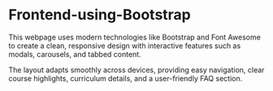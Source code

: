 # Frontend-using-Bootstrap

<!DOCTYPE html>
<html lang="en">
<head>
  <meta charset="UTF-8" />
  <meta name="viewport" content="width=device-width, initial-scale=1" />
  <title>Page Summary</title>
</head>
<body>
  <p>
    This webpage uses modern technologies like Bootstrap and Font Awesome to create a clean, responsive design with interactive features such as modals, carousels, and tabbed content.
  </p>
  <p>
    The layout adapts smoothly across devices, providing easy navigation, clear course highlights, curriculum details, and a user-friendly FAQ section.
  </p>
</body>
</html>
